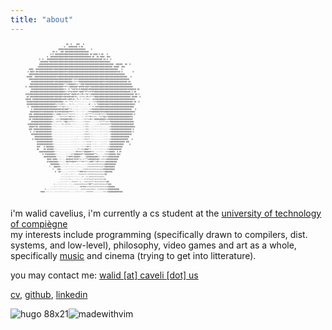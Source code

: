 ```yaml
---
title: "about"
---
```

<pre style="font-size:3px; background-color: transparent; margin:0 0 1.5rem 1.5rem; padding: 0 0 0 0;">
                                    @@  @    @@@   @                                                  
                                  @   @@@@@@@@ @ @@                                                   
                             @@@@@@@@@@@@@@@@@@@@@@@@     @                                           
                        @@ @   @@@ @@@@@@@@@@@@@@@@@@@@@                                              
                      @ @ @@@@@@@@@@@@@@@@@@@@@@@@@@@@@@ @@ @@@@ @ @@   @                             
                   @  @@@@@@@@@@@@@@@@@@@@@@@@@@@@@@@@@@@@ @@  @@ @@@@  @@@                           
            @  @   @@@@@@@@@@@@@@@@@@@@@@@@@@@@@@@@@@@@@@@@@@@@@@@@@ @@ @  @                          
             @@@@@@@*@@@@@@@@@@@@@@@@@@@@@@@@@@@@@@@@@@@@@@@@@@@@@@@@@@@@@@                           
            @@@@@@@@@@@@@@@@@@@@@@@@@@@@@@@@@@@@@@@@@@@@@@@@@@@@@@@@@@@@@@@@@@  @@@@@@  @@  @         
           @@@@@@@@@@@@@@@@@@@@@@@@@@@@@@@@@@@@@@@@@@@@@@@@@@@@@@@@@@@@@@@@@@ @@@@@  @@@              
   @@@@  @@@@@@@@@@@@@@@%@@@@@@@@@@@@@@@@@@@@@@@@@@@@@@@@@@@@@@@@@@@@@@@@@@@@@@@@@   @                
  @ @@@@ @@%@@@@@@@@@@@@@@@@@@@@@@@@%@@@@@@@@@@@@@@@@@@@@@@@@@@@@@@@@@@@@@@@@@@@@%@@ @         @      
   @@@@@@@@@@@@@@@@@@@@@@@@@@@@@@@@@@@@@@@@@@@@@@@@@@@@@@@@@@@@@@@@@@@@@@@@@@@@@@@@@@@@@              
 @@@@@  @@@@@@@@@@@@@@@@@@@%@@@@@@@@@@@@@@@@@@@@@@@@@@@@@@@@@@@@@@@@@@@@@@@@@@@@@@@@@@@@@@   @        
   @@@@@@@@@@@@@@@@@@@@@@@@@@@@@@@@@@@@@@%*@%%%@@@@@@@@@@@@@@@@@@@@@@@@@@@@@@@@@@@@@@@@@@@@@          
     @@@@@@@@@@@@@@@@@@@@%@@@@@@@@@@@@@@@++=++*#@@@@@@@@@@@@@@@@@@@@@%@%@@@@@@@@@@@@@@@@@@ @@         
    @@@@@@@@@@@@@@@@@@@@@@@@@@@@@@**=%@@@@@@%++*=#@@%@@@@@@@@@@@@@@@@@@@@@@@@@@@@@@@@@@@@@@@@@        
@  @@@@@@@@@@@@@@@@@@@@@@@@@@@@@@%*#*++@@@@@@@*@###@%@@@%%@@@@@@@@@@@@@@@@@@@@@@@@@@@@@@@@@@@@@       
     @@@@@@@@@@@@@@@@@@@@@@@@@@@@@+%-:#-*%@@*@+#+#@@@@@%##@@@@@@@@@@@@@@@@@@@@@@@@@@@@@@@@%@@@@@@@ @@ 
    @@@@@@@@@@@@@@@@@@@@@@@@@@@@@@@*+*#*@=@@%#*=@@@%*#*%=#*#%@@@@@@@@@@@@@@@@@@@@@@@@@@@@@@@@ @ @@    
@%@@@@@@@@@@@@@@@@@@@@@@@@@@@@@@@%@@%@@*+@@@@+#=+=#++*@=*+##@@@@@@@@@@@@@@@@@@@@@@@@@@@@@@@@@@@@ @@ @ 
 @@ @@@@@@@@@@@@@@@@@@@@@%@@@@@@%%@@%#@@%@#+#+--++==+-#===***@@@@@@@@@@@@@@@@@@@@@@@@@@@@@@@@ @@@@@  @
@@@@@ @@@@@@@@@@@@@@@@@@@@@@@@@@%@@#+%@##+@=-*%-=--=*:%==--+@%@@@@@@@@@@@@@@@@@@@@@@@@@@@@@@@@@@@     
 @@@@@@@@@@@@@@@@@@@@@@@@@@@@@@@@+-+=-:**=-:*:-::-:--:.-::::==+@@@@@@@@@@@@@@@@@@@@@@@@@@@@@@@@ @@  @ 
 @@@@@@@@@@@@@@@@@@@@@@@@@%+===+#==----%-:=---::::-:....@:::-%-*@@@@@@@@@@@%@@@@@@@@@@@@@@@@@@@@@     
  @  @@@@@@@@@@@@@@@@@@@@@@%*+*+*@==-=---:-::::......:..::-*=+%@%@@@@@@@@@@@@@@@@@@@@@@@@@@@@@@@      
     @ @@@@@@@@@@@@@@@@@@@@#@@@%@@%@@#**+-:::::..:.::::--++#@@@@@@@@@@@@@@@@@@@@@@@@@@@@@@@@@@   @    
    @@@@@@@@@@%@@@@@@@@@@*@+@%@%@@@%@@%%%*=-:::..::::--+%%%@@@@@@@%@%@@@@@@@@@@@@@@@@@@@@@@@@@@@@     
   @@@ @@@@@@@@@@@@@@@@@++-=@@@=====+**++*+=-::...::-==*****++===#*==++*#@@@@@@@@@@@@@@@@@@@@@@ @     
   @@@@@@@@@@@@@@@@@@@@#+-:---===*+=+*%#++==-:....:--+***#*++==--==+*@@+*@@@@@@@@@@@@@@@@@@@@%@       
   @@ @@@@@@@@@@@@@@@@@+=--=++*@%@@@@@%##++=-:.....:=+*+=#+=:@@@@@#@@@#++##@@@@@@@@@@@@@@@@@@@@       
     @@@@@@@@@@@@@@@@@@==--=+**=-:%@@+=+**=:::.....:=++==------:-=+****+=+*#@@@@@@@@@@@@@@@@@@@@      
  @@@@@@@@@@@@@@@@@@@@%=-:::::--==-=+===-::::......:-===--------=-========+*@@@@@@@@@@@@@@@@@@@@      
   @@@@@*@@ @@@@@@@@@@@-:::......:::::::::.........:-===----:::::::-------=+@@@@@@@@@@@@@@@@@@@@@     
   @@@ @@@@@@@@@@@@@@@@::..........................:-===-:::::::::::::::--=+@@@@@@@@@@@@@@@@@@ @      
    @  @ @@@@@@@@@@@@@@:...........................:-===--::...::::::::::-==@@@@@@@@@@@@@@@@@@ @      
     @@@@@@@@@@@@@@@@@@:...........................:==+==-::......:..::::--=@@@@@@@@@@@@@@@@@@        
        @@@@@@@@@@@@@@@=.....................::...:-=+++=-:::........::::--=@@@@@@@@@@@@@@@@          
      @ @@@@@@@@@@@@@@@@:..................:::.....:===+*-:::........::::-=+@@@@@@@@@@@@@@@   @       
          @@@@@@@@@@@@@@:.................:::......::-=+++:::.:.....::::--=@@@@@@@@@@@@@ @@@          
          @@@@@@@@@@@@@@=:................:.:.......:-++++-::::....:::::--=@@@@@@@@@@@@     @         
          @@#   @ @@@@@@@:.................:--:..:::-+%#*+--:::::::::::--==@@@@@@@@@@@                
          @@    @@ @@@@@@:::................:-=*-==+@@@#*+---::::::::::-==@@@@@@@@@@@                 
            @@@@@@@@@@@@@%:::.............:-*@%%%=+*@@@@@#===--::::::--===@@@@@  @ @%                 
               @ @%@@@@@@@=::.......::::+=*@@@@@%#+*%@@@@@@##**+---:--===%@@@@@@ @@@                  
                @@@@@@@@@@@::::.....=*###%%@@@@#+--.-+@@@@@@@@@@*=--====+@@@@@@@@@@                   
                   @@@@ @@@@::::.:.:@@@@%@*@%%#*+=-+***%@#@@@@%@@=-===++@@@@@@@@@@                    
                   @%@@@@@@@@:::::::#@%%%#@%#*****%%***++###+*+#%====++@@@@@@@@@@                     
                      @@@@@@@@-::::::=---::--:::---:-:-==+++========++@@@@@@@@@@                      
                     %   @@@@@%--::::::::::---:::------==+=======++++*@@@@@@@@@                       
                        %   @@@----:-:::::::::-----===+=++++==+++++++#@@@@@@@@@                       
                          @  @@::----:::::::--**###*#+++==+====++++++*@@@@@@@                         
                               -:::-=-::::::---=++=+==-==+====+++++++*@@                              
                               -:::::-=-::::::.:..=:--=-====++*+++++++                                
                              -::::::::=-:-::::::::-=:===+=+*+++=+=+++@                               
                            ---:::::::-:-=====:-=---===+++***++======+++@@                            
                         =--:::::::::.:::--=++=+====+=+*##**++=======+++*@@@                          
                      ---::::::::::::.:::::-----=#*##+++++++=========++==@@@@@@                       
                 %----::::::::::::::.::::.:::::--===++++=+====--=========@@@@@@@@@@                   
             %@@@-:::.::..:::::::::::::.....::::::----======---------==-=@@@@@@@@@#@@@                
</pre>
i'm walid cavelius, i'm currently a cs student at the [university of technology of compiègne](https://en.wikipedia.org/wiki/University_of_Technology_of_Compi%C3%A8gne)  
my interests include programming (specifically drawn to compilers, dist. systems, and low-level), philosophy, video games and art as a whole, specifically [music](https://www.last.fm/user/KhalWalid) and cinema (trying to get into litterature).

you may contact me: [walid [at] caveli [dot] us](mailto:walid@caveli.us) 

[cv](/assets/CV_en_cavelius.pdf), [github](https://github.com/walidcavelius), [linkedin](https://www.linkedin.com/in/cavelius/)

<p>
  <img src="/assets/hugo.png" alt="hugo 88x21" style="display:inline;"/><img src="/assets/vim.gif" alt="madewithvim" style="display:inline;"/>
</p>
